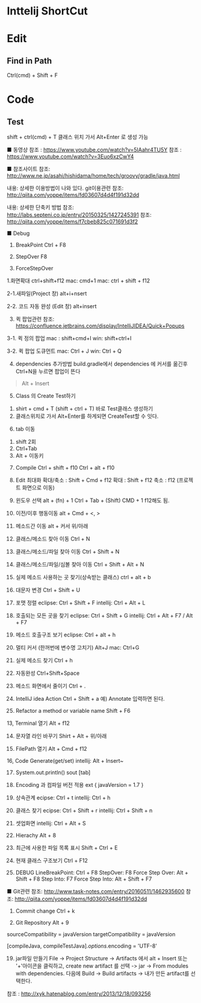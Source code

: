 # Inttelij ShortCut

# Edit
## Find in Path
Ctrl(cmd) + Shift + F

# Code
## Test
shift + ctrl(cmd) + T
클래스 위치 가서 Alt+Enter 로 생성 가능 



■ 동영상 
참조 : https://www.youtube.com/watch?v=5IAahr4TU5Y
참조 : https://www.youtube.com/watch?v=3Euo6xzCwY4

■ 참조사이트
참조: http://www.ne.jp/asahi/hishidama/home/tech/groovy/gradle/java.html

내용: 상세한 이용방법이 나와 있다. git이용관련
참조: http://qiita.com/yoppe/items/fd03607d4d4f191d32dd

내용: 상세한 단축키 방법
참조: http://labs.septeni.co.jp/entry/20150325/1427245391
참조: http://qiita.com/yoppe/items/f7cbeb825c071691d3f2

■ Debug
1. BreakPoint
Ctrl + F8

2. StepOver
F8

3. ForceStepOver


1.화면확대
ctrl+shift+f12
mac: cmd+1
mac: ctrl + shift + f12

2-1.새파일(Project 창)
alt+i+nsert

2-2. 코드 자동 완성 (Edit 창)
alt+insert

3. 퀵 팝업관련
참조: https://confluence.jetbrains.com/display/IntelliJIDEA/Quick+Popups

3-1. 퀵 정의 팝업
mac : shift+cmd+I
win: shift+ctrl+I

3-2. 퀵 팝업 도큐먼트
mac: Ctrl + J
win: Ctrl + Q

4. dependencies 추가방법
build.gradle에서 dependencies 에 커서를 옮긴후 Ctrl+N을 누르면 팝업이 뜬다
> Alt + Insert

5. Class 의 Create Test하기
1) shirt + cmd + T (shift + ctrl + T)  바로 Test클래스 생성하기
2) 클래스위치로 가서 Alt+Enter를 하게되면 CreateTest할 수 잇다.

6. tab 이동     
1) shift 2회
2) Ctrl+Tab
3) Alt + 이동키

7. Compile
Ctrl + shift + f10
Ctrl + alt + f10

8. Edit 최대화
확대/축소 : Shift + Cmd + f12
확대 : Shift + f12
축소 : f12 (프로젝트 화면으로 이동)

9. 윈도우 선택
alt + (fn) + 1 
Ctrl + Tab + (Shift)
CMD + 1
f12해도 됨.

10. 이전/이후 행동이동
alt + Cmd + <, >

11. 메소드간 이동
alt + 커서 위/아래

11. 클래스/메소드 찾아 이동
Ctrl + N

11. 클래스/메소드/파일 찾아 이동
Ctrl + Shift + N

11. 클래스/메소드/파일/심볼 찾아 이동
Ctrl + Shift + Alt + N

11. 실제 메소드 사용하는 곳 찾기(상속받는 클래스)
ctrl + alt + b

11. 대문자 변경
Ctrl + Shift + U

11. 포맷 정렬
eclipse: Ctrl + Shift + F
intellij: Ctrl + Alt + L

11. 호출되는 모든 곳을 찾기
eclipse: Ctrl + Shift + G
intellij: Ctrl + Alt + F7 / Alt + F7

11.  메소드 호출구조 보기
eclipse: Ctrl + alt + h

11. 멀티 커서 (한꺼번에 변수명 고치기)
Alt+J
mac: Ctrl+G

12. 실제 메소드 찾기
Ctrl + h

12. 자동완성
Ctrl+Shift+Space

12. 메소드 화면에서 줄이기
Ctrl + .

12. IntelliJ idea Action
Ctrl + Shift + a
예) Annotate 입력하면 된다.

13. Refactor a method or variable name
Shift + F6

13, Terminal 열기
Alt + f12

14. 문자열 라인 바꾸기
Shirt + Alt + 위/아래

15. FilePath 열기
Alt + Cmd + f12

16, Code Generate(get/set)
intellij: Alt + Insert~

17. System.out.println()
sout  [tab]

18. Encoding 과 컴파일 버전 적용
ext {
     javaVersion = 1.7
}

19. 상속관계
ecipse: Ctrl + t
intellij: Ctrl + h

20. 클래스 찾기
ecipse: Ctrl + Shift + r
intellij: Ctrl + Shift + n

21. 셋업화면
intellij: Ctrl + Alt + S

22. Hierachy
Alt + 8

23. 최근에 사용한 파일 목록 표시
Shift + Ctrl + E

24. 현재 클래스 구조보기
Ctrl + F12

25. DEBUG
LineBreakPoint: Ctrl + F8
StepOver: F8
Force Step Over: Alt + Shift + F8
Step Into: F7
Force Step Into: Alt + Shift + F7

■ Git관련
참조: http://www.task-notes.com/entry/20160511/1462935600
참조: http://qiita.com/yoppe/items/fd03607d4d4f191d32dd

1. Commit change
Ctrl + k

2. Git Repository
Alt + 9


sourceCompatibility = javaVersion
targetCompatibility = javaVersion

[compileJava, compileTestJava]*.options*.encoding = 'UTF-8'

19. jar파일 만들기
File -> Project Structure -> Artifacts 에서 alt + Insert 또는 '+'아이콘을 클릭하고, create new artifact 를 선택 -> jar -> From modules with dependencies.
다음에 Build -> Build artifacts -> 내가 만든 artifact를 선택한다.


참조 : http://xyk.hatenablog.com/entry/2013/12/18/093256

